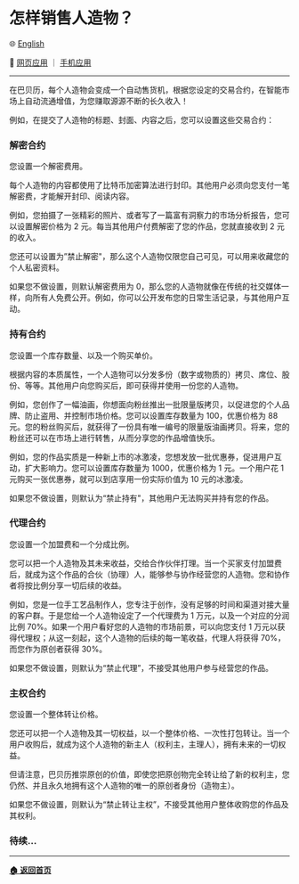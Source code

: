 # 怎样销售人造物？

🌐 [English](./_enus.md)

<!-- 🌎 待定 -->

🚀 [网页应用](https://u.babelyx.com) ｜ [手机应用](https://links.babelyx.com)

---

在巴贝历，每个人造物会变成一个自动售货机，根据您设定的交易合约，在智能市场上自动流通增值，为您赚取源源不断的长久收入！

例如，在提交了人造物的标题、封面、内容之后，您可以设置这些交易合约：

### 解密合约

您设置一个解密费用。

每个人造物的内容都使用了比特币加密算法进行封印。其他用户必须向您支付一笔解密费，才能解开封印、阅读内容。

例如，您拍摄了一张精彩的照片、或者写了一篇富有洞察力的市场分析报告，您可以设置解密价格为 2 元。每当其他用户付费解密了您的作品，您就直接收到 2 元的收入。

您还可以设置为”禁止解密"，那么这个人造物仅限您自己可见，可以用来收藏您的个人私密资料。

如果您不做设置，则默认解密费用为 0，那么您的人造物就像在传统的社交媒体一样，向所有人免费公开。例如，你可以公开发布您的日常生活记录，与其他用户互动。

### 持有合约

您设置一个库存数量、以及一个购买单价。

根据内容的本质属性，一个人造物可以分发多份（数字或物质的）拷贝、席位、股份、等等。其他用户向您购买后，即可获得并使用一份您的人造物。

例如，您创作了一幅油画，你想面向粉丝推出一批限量版拷贝，以促进您的个人品牌、防止盗用、并控制市场价格。您可以设置库存数量为 100，优惠价格为 88 元。您的粉丝购买后，就获得了一份具有唯一编号的限量版油画拷贝。将来，您的粉丝还可以在市场上进行转售，从而分享您的作品增值快乐。

例如，您的作品实质是一种新上市的冰激凌，您想发放一批优惠券，促进用户互动，扩大影响力。您可以设置库存数量为 1000，优惠价格为 1 元。一个用户花 1 元购买一张优惠券，就可以到店享用一份实际价值为 10 元的冰激凌。

如果您不做设置，则默认为“禁止持有"，其他用户无法购买并持有您的作品。

### 代理合约

您设置一个加盟费和一个分成比例。

您可以把一个人造物及其未来收益，交给合作伙伴打理。当一个买家支付加盟费后，就成为这个作品的合伙（协理）人，能够参与协作经营您的人造物。您和协作者将按比例分享一切后续的收益。

例如，您是一位手工艺品制作人，您专注于创作，没有足够的时间和渠道对接大量的客户群。于是您给一个人造物设定了一个代理费为 1 万元，以及一个对应的分润比例 70%。如果一个用户看好您的人造物的市场前景，可以向您支付 1 万元以获得代理权；从这一刻起，这个人造物的后续的每一笔收益，代理人将获得 70%，而您作为原创者获得 30%。

如果您不做设置，则默认为“禁止代理”，不接受其他用户参与经营您的作品。

### 主权合约

您设置一个整体转让价格。

您还可以把一个人造物及其一切权益，以一个整体价格、一次性打包转让。当一个用户收购后，就成为这个人造物的新主人（权利主，主理人），拥有未来的一切权益。

但请注意，巴贝历推崇原创的价值，即使您把原创物完全转让给了新的权利主，您仍然、并且永久地拥有这个人造物的唯一的原创者身份（造物主）。

如果您不做设置，则默认为“禁止转让主权”，不接受其他用户整体收购您的作品及其权利。

### 待续...

---

[**🏠 返回首页**](../../_zhcn.md)
